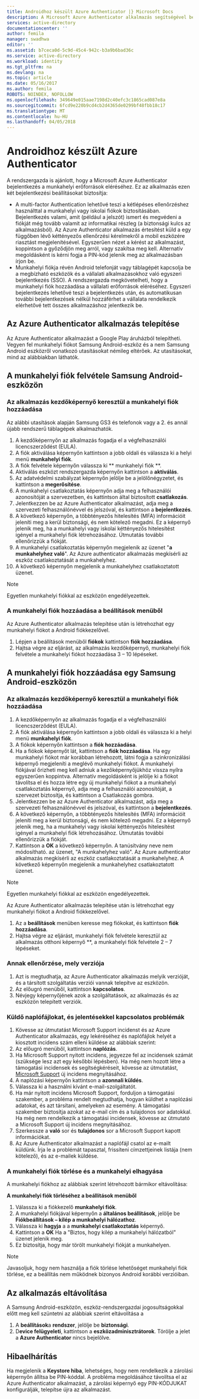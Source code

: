 ```yaml
---
title: Androidhoz készült Azure Authenticator |} Microsoft Docs
description: A Microsoft Azure Authenticator alkalmazás segítségével bejelentkezhet munkahelyi erőforrások eléréséhez. Az Azure Authenticator alkalmazás értesítést küld a egy függőben lévő kéttényezős ellenőrzési kérelmekről a mobil eszközére riasztást megjelenítésével.
services: active-directory
documentationcenter: ''
author: femila
manager: swadhwa
editor: ''
ms.assetid: b7ceca0d-5c9d-45c4-942c-b3a9b6bad36c
ms.service: active-directory
ms.workload: identity
ms.tgt_pltfrm: na
ms.devlang: na
ms.topic: article
ms.date: 05/16/2017
ms.author: femila
ROBOTS: NOINDEX, NOFOLLOW
ms.openlocfilehash: 349649e015aae7198d2c40efc3c1865cad087e8a
ms.sourcegitcommit: 6fcd9e220b9cd4cb2d4365de0299bf48fbb18c17
ms.translationtype: MT
ms.contentlocale: hu-HU
ms.lasthandoff: 04/05/2018
---
```

# <a name="azure-authenticator-for-android"></a>Androidhoz készült Azure Authenticator
A rendszergazda is ajánlott, hogy a Microsoft Azure Authenticator bejelentkezés a munkahelyi erőforrások eléréséhez. Ez az alkalmazás ezen két bejelentkezési beállításokat biztosítja:

* A multi-factor Authentication lehetővé teszi a kétlépéses ellenőrzéshez használttal a munkahelyi vagy iskolai fiókok biztosításában. Bejelentkezés valami, amit (például a jelszót) ismert és megvédeni a fiókját még tovább valamit az informatikai részleg (a biztonsági kulcs az alkalmazásból). Az Azure Authenticator alkalmazás értesítést küld a egy függőben lévő kéttényezős ellenőrzési kérelmekről a mobil eszközére riasztást megjelenítésével. Egyszerűen nézet a kérést az alkalmazást, koppintson a győződjön meg arról, vagy szakítsa meg kell. Alternatív megoldásként is kérni fogja a PIN-kód jelenik meg az alkalmazásban írjon be.
* Munkahelyi fiókja révén Android telefonját vagy táblagépét kapcsolja be a megbízható eszközök és a vállalati alkalmazásokhoz való egyszeri bejelentkezés (SSO). A rendszergazda megkövetelheti, hogy a munkahelyi fiók hozzáadása a vállalati erőforrások eléréséhez. Egyszeri bejelentkezés lehetővé teszi a bejelentkezés után, és automatikusan további bejelentkezések nélkül hozzáférhet a vállalata rendelkezik elérhetővé tett összes alkalmazáshoz jelentkezik be.

## <a name="installing-the-azure-authenticator-app"></a>Az Azure Authenticator alkalmazás telepítése
Az Azure Authenticator alkalmazást a Google Play áruházból telepítheti.
Vegyen fel munkahelyi fiókot Samsung Android-eszköz és a nem Samsung Android eszközről vonatkozó utasításokat némileg eltérőek. Az utasításokat, mind az alábbiakban láthatók.

## <a name="adding-the-work-account-from-samsung-android-device"></a>A munkahelyi fiók felvétele Samsung Android-eszközön
### <a name="adding-the-work-account-through-the-app-home-screen"></a>Az alkalmazás kezdőképernyő keresztül a munkahelyi fiók hozzáadása
Az alábbi utasítások alapján Samsung GS3 és telefonok vagy a 2. és annál újabb rendszerű táblagépek alkalmazhatók.

1. A kezdőképernyőn az alkalmazás fogadja el a végfelhasználói licencszerződést (EULA).
2. A fiók aktiválása képernyőn kattintson a jobb oldali és válassza ki a helyi menü **munkahelyi fiók**.
3. A fiók felvétele képernyőn válassza ki ** munkahelyi fiók **.
4. Aktiválás eszközt rendszergazda képernyőn kattintson a **aktiválás**.
5. Az adatvédelmi szabályzat képernyőn jelölje be a jelölőnégyzetet, és kattintson a **megerősítése**.
6. A munkahelyi csatlakoztatás képernyőn adja meg a felhasználói azonosítóját a szervezetben, és kattintson által biztosított **csatlakozás**.
7. Jelentkezzen be az Azure Authenticator alkalmazást, adja meg a szervezeti felhasználónévvel és jelszóval, és kattintson a **bejelentkezés**.
8. A következő képernyőn, a többtényezős hitelesítés (MFA) információit jeleníti meg a kerül biztonsági, és nem kötelező megadni. Ez a képernyő jelenik meg, ha a munkahelyi vagy iskolai kéttényezős hitelesítést igényel a munkahelyi fiók létrehozásához. Útmutatás további ellenőrizzük a fiókját.
9. A munkahelyi csatlakoztatás képernyőn megjelenik az üzenet "**a munkahelyhez való**". Az Azure authenticator alkalmazás megkísérli az eszköz csatlakoztatását a munkahelyhez.
10. A következő képernyőn megjelenik a munkahelyhez csatlakoztatott üzenet.

> [!NOTE]
> Egyetlen munkahelyi fiókkal az eszközön engedélyezettek.
> 
> 

### <a name="adding-the-work-account-from-the-settings-menu"></a>A munkahelyi fiók hozzáadása a beállítások menüből
Az Azure Authenticator alkalmazás telepítése után is létrehozhat egy munkahelyi fiókot a Android fiókkezelővel.

1. Lépjen a beállítások menüből **fiókok** kattintson **fiók hozzáadása**.
2. Hajtsa végre az eljárást, az alkalmazás kezdőképernyő, munkahelyi fiók felvétele a munkahelyi fiókot hozzáadása 3 – 10 lépéseket.

## <a name="adding-the-work-account-from-a-non-samsung-android-device"></a>A munkahelyi fiók hozzáadása egy Samsung Android-eszközön
### <a name="adding-the-work-account-through-the-app-home-screen"></a>Az alkalmazás kezdőképernyő keresztül a munkahelyi fiók hozzáadása
1. A kezdőképernyőn az alkalmazás fogadja el a végfelhasználói licencszerződést (EULA).
2. A fiók aktiválása képernyőn kattintson a jobb oldali és válassza ki a helyi menü **munkahelyi fiók**.
3. A fiókok képernyőn kattintson a **fiók hozzáadása**.
4. Ha a fiókok képernyőt lát, kattintson a **fiók hozzáadása**. Ha egy munkahelyi fiókot már korábban létrehozott, látni fogja a szinkronizálási képernyő megjeleníti a meglévő munkahelyi fiókot. A munkahelyi fiókjával őrizheti meg kell adniuk a kezőképernyőjükhöz vissza nyílra egyszerűen koppintva. Alternatív megoldásként is jelölje ki a fiókot távolítsa el és hozza létre egy új munkahelyi fiókot a a munkahelyi csatlakoztatás képernyő, adja meg a felhasználói azonosítóját, a szervezet biztosítja, és kattintson a Csatlakozás gombra.
5. Jelentkezzen be az Azure Authenticator alkalmazást, adja meg a szervezeti felhasználónévvel és jelszóval, és kattintson a **bejelentkezés**.
6. A következő képernyőn, a többtényezős hitelesítés (MFA) információit jeleníti meg a kerül biztonsági, és nem kötelező megadni. Ez a képernyő jelenik meg, ha a munkahelyi vagy iskolai kéttényezős hitelesítést igényel a munkahelyi fiók létrehozásához. Útmutatás további ellenőrizzük a fiókját.
7. Kattintson a **OK** a következő képernyőn. A tanúsítvány neve nem módosítható.
   az üzenet, "A munkahelyhez való". Az Azure authenticator alkalmazás megkísérli az eszköz csatlakoztatását a munkahelyhez.
   A következő képernyőn megjelenik a munkahelyhez csatlakoztatott üzenet.

> [!NOTE]
> Egyetlen munkahelyi fiókkal az eszközön engedélyezettek.
> 
> 

Az Azure Authenticator alkalmazás telepítése után is létrehozhat egy munkahelyi fiókot a Android fiókkezelővel.

1. Az a **beállítások** menüben keresse meg fiókokat, és kattintson **fiók hozzáadása**.
2. Hajtsa végre az eljárást, munkahelyi fiók felvétele keresztül az alkalmazás otthoni képernyő **, a munkahelyi fiók felvétele 2 – 7 lépéseket.

### <a name="how-to-find-out-which-version-is-installed"></a>Annak ellenőrzése, mely verziója
1. Azt is megtudhatja, az Azure Authenticator alkalmazás melyik verzióját, és a társított szolgáltatás verziói vannak telepítve az eszközön.
2. Az előugró menüből, kattintson **kapcsolatos**.
3. Névjegy képernyőjének azok a szolgáltatások, az alkalmazás és az eszközön telepített verziók.

### <a name="sending-log-files-to-report-issues"></a>Küldő naplófájlokat, és jelentésekkel kapcsolatos problémák
1. Kövesse az útmutatást Microsoft Support incidenst és az Azure Authenticator alkalmazás, egy lekéréséhez és naplófájlok helyét a kiosztott incidens szám elleni küldése az alábbiak szerint:
2. Az előugró menüből, kattintson **naplózás**.
3. Ha Microsoft Support nyitott incidens, jegyezze fel az incidensek számát (szüksége lesz azt egy későbbi lépésben). Ha még nem hozott létre a támogatási incidensek és segítségkéréseit, kövesse az útmutatást, [Microsoft Support](https://support.microsoft.com/en-us/contactus) új incidens megnyitásához.
4. A naplózási képernyőn kattintson a **azonnali küldés**.
5. Válassza ki a használni kívánt e-mail-szolgáltatót.
6. Ha már nyitott incidens Microsoft Support, forduljon a támogatási szakember, a probléma rendelt megtudhatja, hogyan küldhet a naplózási adatokat, és azt társítani, amelyeken az esemény. A támogatási szakember biztosítja azokat az e-mail cím és a tulajdonos sor adatokkal. Ha még nem rendelkezik a támogatási incidensek, kövesse az útmutató a Microsoft Support új incidens megnyitásához.
7. Szerkessze a **való** sor és **tulajdonos** sor a Microsoft Support kapott információkat.
8. Az Azure Authenticator alkalmazást a naplófájl csatol az e-mailt küldünk. Írja le a problémát tapasztal, frissíteni címzettjeinek listája (nem kötelező), és az e-mailek küldése.

### <a name="deleting-the-work-account-and-leaving-your-workplace"></a>A munkahelyi fiók törlése és a munkahelyi elhagyása
A munkahelyi fiókhoz az alábbiak szerint létrehozott bármikor eltávolítása:

**A munkahelyi fiók törléséhez a beállítások menüből**

1. Válassza ki a fiókkezelő **munkahelyi fiók**.
2. A munkahelyi fiókjával képernyőn a **általános beállítások**, jelölje be **Fiókbeállítások – kilép a munkahelyi hálózathoz**.
3. Válassza ki **hagyja** a a **munkahelyi csatlakoztatás** képernyő.
4. Kattintson a **OK** Ha a "Biztos, hogy kilép a munkahelyi hálózatból" üzenet jelenik meg.
5. Ez biztosítja, hogy már törölt munkahelyi fiókját a munkahelyen.

> [!NOTE]
> Javasoljuk, hogy nem használja a fiók törlése lehetőséget munkahelyi fiók törlése, ez a beállítás nem működnek bizonyos Android korábbi verzióiban.
> 
> 

## <a name="uninstalling-the-app"></a>Az alkalmazás eltávolítása
A Samsung Android-eszközön, eszköz-rendszergazdai jogosultságokkal előtt meg kell szüntetni az alábbiak szerint eltávolítása a 

1. A **beállítások**a **rendszer**, jelölje be **biztonsági**.
2. D**evice felügyeleti**, kattintson a **eszközadminisztrátorok**. Törölje a jelet a **Azure Authenticator** nincs bejelölve.

## <a name="troubleshooting"></a>Hibaelhárítás
Ha megjelenik a **Keystore hiba**, lehetséges, hogy nem rendelkezik a zárolási képernyőn állítsa be PIN-kóddal. A probléma megoldásához távolítsa el az Azure Authenticator alkalmazást, a zárolási képernyő egy PIN-KÓDJUKAT konfigurálják, telepítse újra az alkalmazást.


